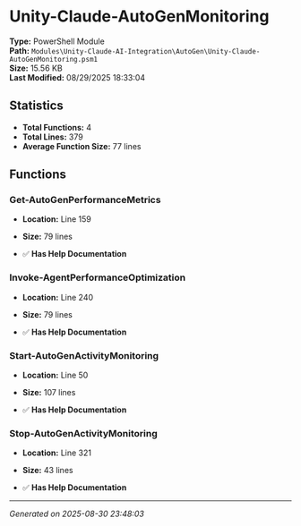 # Unity-Claude-AutoGenMonitoring

**Type:** PowerShell Module  
**Path:** `Modules\Unity-Claude-AI-Integration\AutoGen\Unity-Claude-AutoGenMonitoring.psm1`  
**Size:** 15.56 KB  
**Last Modified:** 08/29/2025 18:33:04  

## Statistics

- **Total Functions:** 4
- **Total Lines:** 379
- **Average Function Size:** 77 lines

## Functions


### Get-AutoGenPerformanceMetrics

- **Location:** Line 159
- **Size:** 79 lines

- ✅ **Has Help Documentation** 
### Invoke-AgentPerformanceOptimization

- **Location:** Line 240
- **Size:** 79 lines

- ✅ **Has Help Documentation** 
### Start-AutoGenActivityMonitoring

- **Location:** Line 50
- **Size:** 107 lines

- ✅ **Has Help Documentation** 
### Stop-AutoGenActivityMonitoring

- **Location:** Line 321
- **Size:** 43 lines

- ✅ **Has Help Documentation**

---
*Generated on 2025-08-30 23:48:03*
